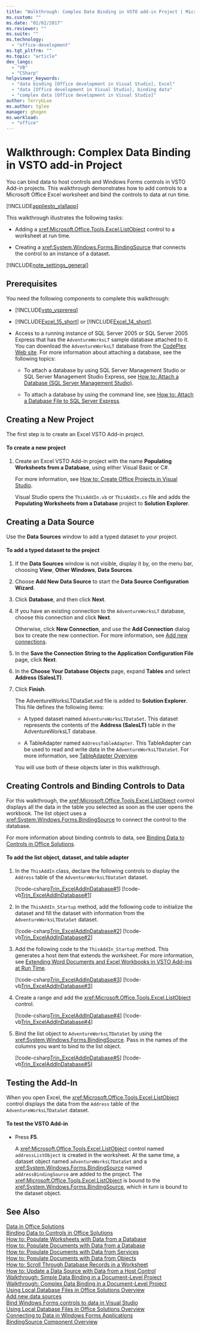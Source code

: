 ```yaml
---
title: "Walkthrough: Complex Data Binding in VSTO add-in Project | Microsoft Docs"
ms.custom: ""
ms.date: "02/02/2017"
ms.reviewer: ""
ms.suite: ""
ms.technology: 
  - "office-development"
ms.tgt_pltfrm: ""
ms.topic: "article"
dev_langs: 
  - "VB"
  - "CSharp"
helpviewer_keywords: 
  - "data binding [Office development in Visual Studio], Excel"
  - "data [Office development in Visual Studio], binding data"
  - "complex data [Office development in Visual Studio]"
author: TerryGLee
ms.author: tglee
manager: ghogen
ms.workload: 
  - "office"
---
```

# Walkthrough: Complex Data Binding in VSTO add-in Project
  You can bind data to host controls and Windows Forms controls in VSTO Add-in projects. This walkthrough demonstrates how to add controls to a Microsoft Office Excel worksheet and bind the controls to data at run time.  
  
 [!INCLUDE[appliesto_xlallapp](../vsto/includes/appliesto-xlallapp-md.md)]  
  
 This walkthrough illustrates the following tasks:  
  
-   Adding a <xref:Microsoft.Office.Tools.Excel.ListObject> control to a worksheet at run time.  
  
-   Creating a <xref:System.Windows.Forms.BindingSource> that connects the control to an instance of a dataset.  
  
 [!INCLUDE[note_settings_general](../sharepoint/includes/note-settings-general-md.md)]  
  
## Prerequisites  
 You need the following components to complete this walkthrough:  
  
-   [!INCLUDE[vsto_vsprereq](../vsto/includes/vsto-vsprereq-md.md)]  
  
-   [!INCLUDE[Excel_15_short](../vsto/includes/excel-15-short-md.md)] or [!INCLUDE[Excel_14_short](../vsto/includes/excel-14-short-md.md)].  
  
-   Access to a running instance of SQL Server 2005 or SQL Server 2005 Express that has the `AdventureWorksLT` sample database attached to it. You can download the `AdventureWorksLT` database from the [CodePlex Web site](http://go.microsoft.com/fwlink/?LinkId=115611). For more information about attaching a database, see the following topics:  
  
    -   To attach a database by using SQL Server Management Studio or SQL Server Management Studio Express, see [How to: Attach a Database (SQL Server Management Studio)](http://msdn.microsoft.com/en-us/b4efb0ae-cfe6-4d81-a4b4-6e4916885caa).  
  
    -   To attach a database by using the command line, see [How to: Attach a Database File to SQL Server Express](http://msdn.microsoft.com/en-us/0f8e42b5-7a8c-4c30-8c98-7d2bdc8dcc68).  
  
## Creating a New Project  
 The first step is to create an Excel VSTO Add-in project.  
  
#### To create a new project  
  
1.  Create an Excel VSTO Add-in project with the name **Populating Worksheets from a Database**, using either Visual Basic or C#.  
  
     For more information, see [How to: Create Office Projects in Visual Studio](../vsto/how-to-create-office-projects-in-visual-studio.md).  
  
     Visual Studio opens the `ThisAddIn.vb` or `ThisAddIn.cs` file and adds the **Populating Worksheets from a Database** project to **Solution Explorer**.  
  
## Creating a Data Source  
 Use the **Data Sources** window to add a typed dataset to your project.  
  
#### To add a typed dataset to the project  
  
1.  If the **Data Sources** window is not visible, display it by, on the menu bar, choosing **View**, **Other Windows**, **Data Sources**.  
  
2.  Choose **Add New Data Source** to start the **Data Source Configuration Wizard**.  
  
3.  Click **Database**, and then click **Next**.  
  
4.  If you have an existing connection to the `AdventureWorksLT` database, choose this connection and click **Next**.  
  
     Otherwise, click **New Connection**, and use the **Add Connection** dialog box to create the new connection. For more information, see [Add new connections](../data-tools/add-new-connections.md).  
  
5.  In the **Save the Connection String to the Application Configuration File** page, click **Next**.  
  
6.  In the **Choose Your Database Objects** page, expand **Tables** and select **Address (SalesLT)**.  
  
7.  Click **Finish**.  
  
     The AdventureWorksLTDataSet.xsd file is added to **Solution Explorer**. This file defines the following items:  
  
    -   A typed dataset named `AdventureWorksLTDataSet`. This dataset represents the contents of the **Address (SalesLT)** table in the AdventureWorksLT database.  
  
    -   A TableAdapter named `AddressTableAdapter`. This TableAdapter can be used to read and write data in the `AdventureWorksLTDataSet`. For more information, see [TableAdapter Overview](../data-tools/fill-datasets-by-using-tableadapters.md#tableadapter-overview).  
  
     You will use both of these objects later in this walkthrough.  
  
## Creating Controls and Binding Controls to Data  
 For this walkthrough, the <xref:Microsoft.Office.Tools.Excel.ListObject> control displays all the data in the table you selected as soon as the user opens the workbook. The list object uses a <xref:System.Windows.Forms.BindingSource> to connect the control to the database.  
  
 For more information about binding controls to data, see [Binding Data to Controls in Office Solutions](../vsto/binding-data-to-controls-in-office-solutions.md).  
  
#### To add the list object, dataset, and table adapter  
  
1.  In the `ThisAddIn` class, declare the following controls to display the `Address` table of the `AdventureWorksLTDataSet` dataset.  
  
     [!code-csharp[Trin_ExcelAddInDatabase#1](../vsto/codesnippet/CSharp/Trin_ExcelAddInDatabase_O12/ThisAddIn.cs#1)]
     [!code-vb[Trin_ExcelAddInDatabase#1](../vsto/codesnippet/VisualBasic/Trin_ExcelAddInDatabase_O12/ThisAddIn.vb#1)]  
  
2.  In the `ThisAddIn_Startup` method, add the following code to initialize the dataset and fill the dataset with information from the `AdventureWorksLTDataSet` dataset.  
  
     [!code-csharp[Trin_ExcelAddInDatabase#2](../vsto/codesnippet/CSharp/Trin_ExcelAddInDatabase_O12/ThisAddIn.cs#2)]
     [!code-vb[Trin_ExcelAddInDatabase#2](../vsto/codesnippet/VisualBasic/Trin_ExcelAddInDatabase_O12/ThisAddIn.vb#2)]  
  
3.  Add the following code to the `ThisAddIn_Startup` method. This generates a host item that extends the worksheet. For more information, see [Extending Word Documents and Excel Workbooks in VSTO Add-ins at Run Time](../vsto/extending-word-documents-and-excel-workbooks-in-vsto-add-ins-at-run-time.md).  
  
     [!code-csharp[Trin_ExcelAddInDatabase#3](../vsto/codesnippet/CSharp/Trin_ExcelAddInDatabase_O12/ThisAddIn.cs#3)]
     [!code-vb[Trin_ExcelAddInDatabase#3](../vsto/codesnippet/VisualBasic/Trin_ExcelAddInDatabase_O12/ThisAddIn.vb#3)]  
  
4.  Create a range and add the <xref:Microsoft.Office.Tools.Excel.ListObject> control.  
  
     [!code-csharp[Trin_ExcelAddInDatabase#4](../vsto/codesnippet/CSharp/Trin_ExcelAddInDatabase_O12/ThisAddIn.cs#4)]
     [!code-vb[Trin_ExcelAddInDatabase#4](../vsto/codesnippet/VisualBasic/Trin_ExcelAddInDatabase_O12/ThisAddIn.vb#4)]  
  
5.  Bind the list object to `AdventureWorksLTDataSet` by using the <xref:System.Windows.Forms.BindingSource>. Pass in the names of the columns you want to bind to the list object.  
  
     [!code-csharp[Trin_ExcelAddInDatabase#5](../vsto/codesnippet/CSharp/Trin_ExcelAddInDatabase_O12/ThisAddIn.cs#5)]
     [!code-vb[Trin_ExcelAddInDatabase#5](../vsto/codesnippet/VisualBasic/Trin_ExcelAddInDatabase_O12/ThisAddIn.vb#5)]  
  
## Testing the Add-In  
 When you open Excel, the <xref:Microsoft.Office.Tools.Excel.ListObject> control displays the data from the `Address` table of the `AdventureWorksLTDataSet` dataset.  
  
#### To test the VSTO Add-in  
  
-   Press **F5**.  
  
     A <xref:Microsoft.Office.Tools.Excel.ListObject> control named `addressListObject` is created in the worksheet. At the same time, a dataset object named `adventureWorksLTDataSet` and a <xref:System.Windows.Forms.BindingSource> named `addressBindingSource` are added to the project. The <xref:Microsoft.Office.Tools.Excel.ListObject> is bound to the <xref:System.Windows.Forms.BindingSource>, which in turn is bound to the dataset object.  
  
## See Also  
 [Data in Office Solutions](../vsto/data-in-office-solutions.md)   
 [Binding Data to Controls in Office Solutions](../vsto/binding-data-to-controls-in-office-solutions.md)   
 [How to: Populate Worksheets with Data from a Database](../vsto/how-to-populate-worksheets-with-data-from-a-database.md)   
 [How to: Populate Documents with Data from a Database](../vsto/how-to-populate-documents-with-data-from-a-database.md)   
 [How to: Populate Documents with Data from Services](../vsto/how-to-populate-documents-with-data-from-services.md)   
 [How to: Populate Documents with Data from Objects](../vsto/how-to-populate-documents-with-data-from-objects.md)   
 [How to: Scroll Through Database Records in a Worksheet](../vsto/how-to-scroll-through-database-records-in-a-worksheet.md)   
 [How to: Update a Data Source with Data from a Host Control](../vsto/how-to-update-a-data-source-with-data-from-a-host-control.md)   
 [Walkthrough: Simple Data Binding in a Document-Level Project](../vsto/walkthrough-simple-data-binding-in-a-document-level-project.md)   
 [Walkthrough: Complex Data Binding in a Document-Level Project](../vsto/walkthrough-complex-data-binding-in-a-document-level-project.md)   
 [Using Local Database Files in Office Solutions Overview](../vsto/using-local-database-files-in-office-solutions-overview.md)   
 [Add new data sources](/visualstudio/data-tools/add-new-data-sources)   
 [Bind Windows Forms controls to data in Visual Studio](../data-tools/bind-windows-forms-controls-to-data-in-visual-studio.md)   
 [Using Local Database Files in Office Solutions Overview](../vsto/using-local-database-files-in-office-solutions-overview.md)   
 [Connecting to Data in Windows Forms Applications](/visualstudio/data-tools/connecting-to-data-in-windows-forms-applications)   
 [BindingSource Component Overview](/dotnet/framework/winforms/controls/bindingsource-component-overview)  
  
  
